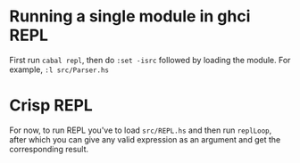# Running a single module in ghci REPL

First run `cabal repl`, then do `:set -isrc` followed by loading the module. For example, `:l src/Parser.hs`

# Crisp REPL

For now, to run REPL you've to load `src/REPL.hs` and then run `replLoop`, after which you can give any valid expression as an argument and get the corresponding result.
